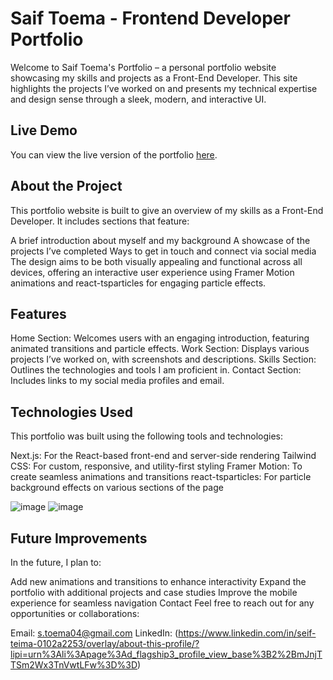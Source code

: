 # Saif Toema - Frontend Developer Portfolio
Welcome to Saif Toema's Portfolio – a personal portfolio website showcasing my skills and projects as a Front-End Developer. This site highlights the projects I’ve worked on and presents my technical expertise and design sense through a sleek, modern, and interactive UI.

## Live Demo
You can view the live version of the portfolio [here](https://portfolio-psi-dun-19.vercel.app/).

## About the Project
This portfolio website is built to give an overview of my skills as a Front-End Developer. It includes sections that feature:

A brief introduction about myself and my background
A showcase of the projects I’ve completed
Ways to get in touch and connect via social media
The design aims to be both visually appealing and functional across all devices, offering an interactive user experience using Framer Motion animations and react-tsparticles for engaging particle effects.

## Features
Home Section: Welcomes users with an engaging introduction, featuring animated transitions and particle effects.
Work Section: Displays various projects I’ve worked on, with screenshots and descriptions.
Skills Section: Outlines the technologies and tools I am proficient in.
Contact Section: Includes links to my social media profiles and email.

## Technologies Used
This portfolio was built using the following tools and technologies:

Next.js: For the React-based front-end and server-side rendering
Tailwind CSS: For custom, responsive, and utility-first styling
Framer Motion: To create seamless animations and transitions
react-tsparticles: For particle background effects on various sections of the page

![image](https://github.com/user-attachments/assets/51a60cb3-71c6-42b1-b546-80220ec2e928)
![image](https://github.com/user-attachments/assets/dc9bfc67-1aa1-4bc1-88b7-10c2432e21c8)

## Future Improvements
In the future, I plan to:

Add new animations and transitions to enhance interactivity
Expand the portfolio with additional projects and case studies
Improve the mobile experience for seamless navigation
Contact
Feel free to reach out for any opportunities or collaborations:

Email: s.toema04@gmail.com
LinkedIn: (https://www.linkedin.com/in/seif-teima-0102a2253/overlay/about-this-profile/?lipi=urn%3Ali%3Apage%3Ad_flagship3_profile_view_base%3B2%2BmJnjTTSm2Wx3TnVwtLFw%3D%3D)

